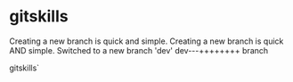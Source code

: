 # gitskills
Creating a new branch is quick and simple.
Creating a new branch is quick AND simple.
Switched to a new branch 'dev'
dev---++++++++ branch

gitskills`
